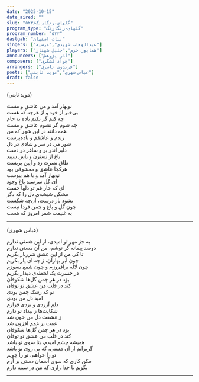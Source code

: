 ```yaml
---
date: "2025-10-15"
date_aired: ""
slug: "گلهای-رنگارنگ/۵۲۳"
program_type: "گلهای-رنگارنگ"
program_number: "۵۲۳"
dastgah: "بیات اصفهان"
singers: ["عبدالوهاب شهیدی","مرضیه"]
players: ["همایون خرم","جلیل شهناز"]
announcers: ["آذر پژوهش"]
composers: ["جواد لشگری"]
arrangers: ["فریدون ناصری"]
poets: ["عباس شهری","موید ثابتی"] 
draft: false
---
```


(موید ثابتی)

نوبهار آمد و من عاشق و مست  
بی‌خبر از خود و از هرچه که هست  
چه کنم گر نکنم باده به جام  
چه شوم گر نشوم عاشق و مست  
همه دانند در این شهر که من  
رندم و عاشقم و باده‌پرست  
شور می در سر و شادی در دل  
دلبر اندر بر و ساغر در دست  
باغ از نسترن و یاس سپید  
طاق نصرت زد و آیین بربست  
هرکجا عاشق و معشوقی بود  
نوبهار آمد و با هم پیوست  
ای گل سرسبد باغ وجود  
ای که خار غم تو دلها خست  
مشکن شیشه‌ی دل را که دگر  
نشود باز درست، آن‌چه شکست  
چون گل و باغ و چمن فردا نیست  
به غنیمت شمر امروز که هست  

---

(عباس شهری)

به جز مهر تو امیدی، از این هستی ندارم  
دوصد پیمانه گر نوشم، من آن مستی ندارم  
تا کی من از این عشق شرربار بگریم  
چون ابر بهاران، ز چه ای یار بگریم  
چون لاله برافروزم و چون شمع بسوزم  
در حسرت یک لحظه‌ی دیدار بگریم  
بوَد در هر چمن گل‌ها شکوفان  
کند در قلب من عشق تو توفان  
تو که رشک چمن بودی  
امید دل من بودی  
دلم آزردی و بردی قرارم  
شکایت‌ها ز بیداد تو دارم  
ز عشقت دل من خون شد  
غمت بر غمم افزون شد  
بوَد در هر چمن گل‌ها شکوفان  
کند در قلب من عشق تو توفان  
همیشه چشم امیدم، بتا سوی تو باشد  
گریزانم از آن مستی، که بی روی تو باشد  
تو را خواهم، تو را جویم  
مکن کاری که سوی آسمان دستی بر آرم  
بگویم با خدا رازی که من در سینه دارم

---